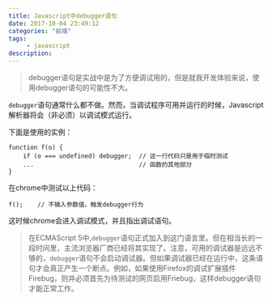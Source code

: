 ```yaml
---
title: Javascript中debugger语句
date: 2017-10-04 23:49:12
categories: "前端"
tags:
     - javascript
description:
---
```


> debugger语句是实战中是为了方便调试用的，但是就我开发体验来说，使用debugger语句的可能性不大。
<!--more-->

`debugger`语句通常什么都不做。然而，当调试程序可用并运行的时候，Javascript解析器将会（非必须）以调试模式运行。

下面是使用的实例：
```
function f(o) {
    if (o === undefined) debugger;  // 这一行代码只是用于临时测试
    ...                             // 函数的其他部分
}
```
在chrome中测试以上代码：
```
f();    // 不输入参数值，触发debugger行为
```
这时候chrome会进入调试模式，并且指出调试语句。

> 在ECMAScript 5中,`debugger`语句正式加入到这门语言里。但在相当长的一段时间里，主流浏览器厂商已经将其实现了。注意，可用的调试器是远远不够的，`debugger`语句不会启动调试器。但如果调试器已经在运行中，这条语句才会真正产生一个断点。例如，如果使用Firefox的调试扩展插件Firebug，则并必须首先为待测试的网页启用Friebug，这样debugger语句才能正常工作。
